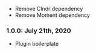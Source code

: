 * Remove Clndr dependency
* Remove Moment dependency

### 1.0.0: July 21th, 2020
* Plugin boilerplate